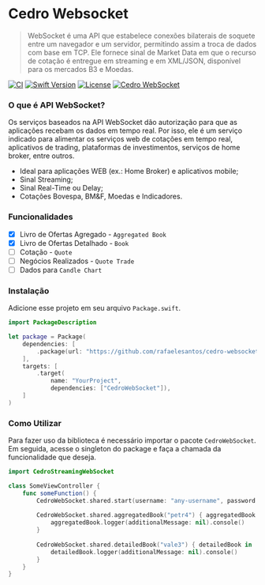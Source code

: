 # Cedro Websocket

> WebSocket é uma API que estabelece conexões bilaterais de soquete entre um navegador e um servidor, permitindo assim a troca de dados com base em TCP. Ele fornece sinal de Market Data em que o recurso de cotação é entregue em streaming e em XML/JSON, disponível para os mercados B3 e Moedas.

[![CI](https://github.com/rafaelesantos/cedro-streaming-websocket/actions/workflows/swift.yml/badge.svg)](https://github.com/rafaelesantos/cedro-streaming-websocket/actions/workflows/swift.yml)
[![Swift Version][swift-image]][swift-url]
[![License][license-image]][license-url]
[![Cedro WebSocket][cedro-image]][cedro-url]

### O que é API WebSocket?

Os serviços baseados na API WebSocket dão autorização para que as aplicações recebam os dados em tempo real. Por isso, ele é um serviço indicado para alimentar os serviços web de cotações em tempo real, aplicativos de trading, plataformas de investimentos, serviços de home broker, entre outros.

* Ideal para aplicações WEB (ex.: Home Broker) e aplicativos mobile;
* Sinal Streaming;
* Sinal Real-Time ou Delay;
* Cotações Bovespa, BM&F, Moedas e Indicadores.

### Funcionalidades

- [X] Livro de Ofertas Agregado - `Aggregated Book`
- [X] Livro de Ofertas Detalhado - `Book`
- [ ] Cotação - `Quote`
- [ ] Negócios Realizados - `Quote Trade`
- [ ] Dados para `Candle Chart`

### Instalação

Adicione esse projeto em seu arquivo `Package.swift`.

```swift
import PackageDescription

let package = Package(
    dependencies: [
        .package(url: "https://github.com/rafaelesantos/cedro-websocket.git", branch: "main")
    ],
    targets: [
        .target(
            name: "YourProject",
            dependencies: ["CedroWebSocket"]),
    ]
)
```

### Como Utilizar

Para fazer uso da biblioteca é necessário importar o pacote `CedroWebSocket`. Em seguida, acesse o singleton do package e faça a chamada da funcionalidade que deseja.

```swift
import CedroStreamingWebSocket

class SomeViewController {
    func someFunction() {
        CedroWebSocket.shared.start(username: "any-username", password: "any-password")
    
        CedroWebSocket.shared.aggregatedBook("petr4") { aggregatedBook in
            aggregatedBook.logger(additionalMessage: nil).console()
        }
    
        CedroWebSocket.shared.detailedBook("vale3") { detailedBook in
            detailedBook.logger(additionalMessage: nil).console()
        }
    }
}
```

[swift-image]: https://img.shields.io/badge/swift-5.7-orange.svg
[swift-url]: https://www.swift.org/blog/swift-5.7-released/
[license-image]: https://img.shields.io/badge/License-MIT-blue.svg
[license-url]: LICENSE
[cedro-image]: https://img.shields.io/badge/WebSocket-Cedro-green.svg
[cedro-url]: https://www.marketdatacloud.com.br/APIs/websocket/

